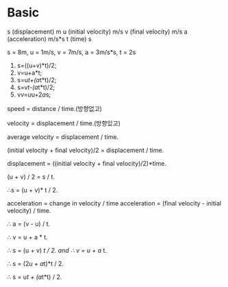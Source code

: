 # Basic

s (displacement) m
u (initial velocity) m/s
v (final velocity) m/s
a (acceleration) m/s*s
t (time) s

s = 8m, u = 1m/s, v = 7m/s, a = 3m/s*s, t = 2s

1. s=((u+v)*t)/2;
2. v=u+a*t;
3. s=u*t+(a*t*t)/2;
4. s=v*t-(a*t*t)/2;
5. v*v=u*u+2*a*s;

speed = distance / time.(방향없고)

velocity = displacement / time.(방향있고)

average velocity = displacement / time.

(initial velocity + final velocity)/2 = displacement / time.

displacement = ((initial velocity + final velocity)/2)*time.

(u + v) / 2 = s / t.

∴s = (u + v)* t / 2.

acceleration = change in velocity / time
acceleration = (final velocity - initial velocity) / time.

∴ a = (v - u) / t.

∴ v = u + a * t.

∴ s = (u + v) *t / 2. and ∴ v = u + a* t.

∴ s = (2*u + a*t)*t / 2.

∴ s = u*t + (a*t*t) / 2.
